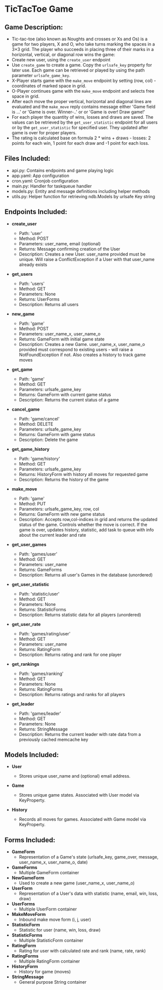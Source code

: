 # TicTacToe Game

## Game Description:
- Tic-tac-toe (also known as Noughts and crosses or Xs and Os) is a game 
 for two players, X and O, who take turns marking the spaces in a 3×3 grid. 
 The player who succeeds in placing three of their marks in a horizontal, 
 vertical, or diagonal row wins the game:
- Create new user, using the `create_user` endpoint
- Use `create_game` to create a game. Copy the `urlsafe_key` property for 
later use. Each game can be retrieved or played by using the path parameter 
`urlsafe_game_key`.
- X-Player starts game with the `make_move` endpoint by setting 
(row, col) - coordinates of marked space in grid.
- O-Player continues game with the `make_move` endpoint and selects free 
space in grid.
- After each move the proper vertical, horizontal and diagonal lines are 
evaluated and the `make_move` reply contains message either 'Game field is ...'
 or 'Game is over. Winner-..' or  or 'Game is over! Draw game!'
- For each player the quantity of wins, losses and draws are saved. The values
  can be retrieved by the `get_user_statistic` endpoint for all users or by the 
   `get_user_statistic` for specified user. They updated after game is over for 
  proper players. 
- The rating is calculated base on formula 2 * wins + draws - losses:
   2 points for each win, 1 point for each draw and -1 point for each loss.


## Files Included:
 - api.py: Contains endpoints and game playing logic
 - app.yaml: App configuration
 - cron.yaml: Cronjob configuration
 - main.py: Handler for taskqueue handler
 - models.py: Entity and message definitions including helper methods
 - utils.py: Helper function for retrieving ndb.Models by urlsafe Key string

## Endpoints Included:
 - **create_user**
    - Path: 'user'
    - Method: POST
    - Parameters: user_name, email (optional)
    - Returns: Message confirming creation of the User
    - Description: Creates a new User. user_name provided must be unique. Will 
    raise a ConflictException if a User with that user_name already exists
    
 - **get_users**
    - Path: 'users'
    - Method: GET
    - Parameters: None 
    - Returns: UserForms
    - Description: Returns all users
    
 - **new_game**
    - Path: 'game'
    - Method: POST
    - Parameters: user_name_x, user_name_o
    - Returns: GameForm with initial game state
    - Description: Creates a new Game. user_name_x, user_name_o provided must 
    correspond to existing users - will raise a NotFoundException if not.
    Also creates a history to track game moves
     
 - **get_game**
    - Path: 'game'
    - Method: GET
    - Parameters: urlsafe_game_key
    - Returns: GameForm with current game status
    - Description: Returns the current status of a game
    
 - **cancel_game**
    - Path: 'game/cancel'
    - Method: DELETE
    - Parameters: urlsafe_game_key
    - Returns: GameForm with game status
    - Description: Delete the game

 - **get_game_history**
    - Path: 'game/history'
    - Method: GET
    - Parameters: urlsafe_game_key
    - Returns: HistoryForm with history all moves for requested game
    - Description: Returns the history of the game
        
 - **make_move**
    - Path: 'game'
    - Method: PUT
    - Parameters: urlsafe_game_key, row, col
    - Returns: GameForm with new game status
    - Description: Accepts row,col-indices in grid and returns the updated status 
    of the game. Controls whether the move is correct. If the game is over,
    updates history, statistic, add task to queue with info about the 
    current leader and rate
     
 - **get_user_games**
    - Path: 'games/user'
    - Method: GET
    - Parameters: user_name
    - Returns: GameForms
    - Description: Returns all user's Games in the database (unordered)
    
 - **get_user_statistic**
    - Path: 'statistic/user'
    - Method: GET
    - Parameters: None
    - Returns: StatisticForms 
    - Description: Returns statistic data for all players (unordered)

 - **get_user_rate**
    - Path: 'games/rating/user'
    - Method: GET
    - Parameters: user_name
    - Returns: RatingForm
    - Description: Returns rating and rank for one player

 - **get_rankings**
    - Path: 'games/ranking'
    - Method: GET
    - Parameters: None
    - Returns: RatingForms
    - Description: Returns ratings and ranks for all players
    
 - **get_leader**
    - Path: 'games/leader'
    - Method: GET
    - Parameters: None
    - Returns: StringMessage
    - Description: Returns the current leader with rate data from 
    a previously cached memcache key

## Models Included:
 - **User**
    - Stores unique user_name and (optional) email address.
    
 - **Game**
    - Stores unique game states. Associated with User model via KeyProperty.
    
 - **History**
    - Records all moves for games. Associated with Game model via KeyProperty.
    
## Forms Included:
 - **GameForm**
    - Representation of a Game's state (urlsafe_key, game_over, message, 
    user_name_x, user_name_o, date)
 - **GameForms**
    - Multiple GameForm container
 - **NewGameForm**
    - Used to create a new game (user_name_x, user_name_o)
 - **UserForm**
    - Representation of a User's data with statistic 
    (name, email, win, loss, draw)
 - **UserForms**
    - Multiple UserForm container
 - **MakeMoveForm**
    - Inbound make move form (i, j, user)
 - **StatisticForm**
    - Statistic for user (name, win, loss, draw)
 - **StatisticForms**
    - Multiple StatisticForm container
 - **RatingForm**
    - Rating for user with calculated rate and rank (name, rate, rank)
 - **RatingForms**
    - Multiple RatingForm container
 - **HistoryForm**
    - History for game (moves)
 - **StringMessage**
    - General purpose String container
    